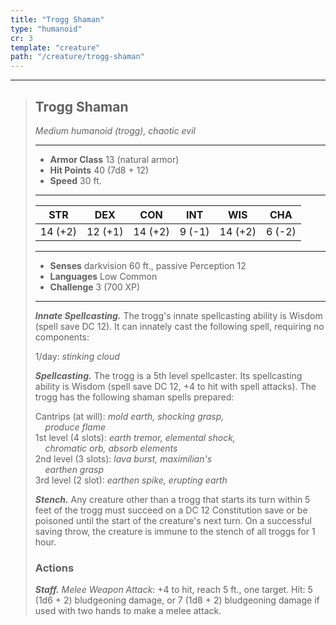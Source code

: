 ```yaml
---
title: "Trogg Shaman"
type: "humanoid"
cr: 3
template: "creature"
path: "/creature/trogg-shaman"
---
```


___
>
> ## Trogg Shaman
>*Medium humanoid (trogg), chaotic evil*
> ___
>
> - **Armor Class** 13 (natural armor)
> - **Hit Points** 40 (7d8 + 12)
> - **Speed** 30 ft.
>___
>
>|STR|DEX|CON|INT|WIS|CHA|
>|:---:|:---:|:---:|:---:|:---:|:---:|
>|14 (+2)|12 (+1)|14 (+2)|9 (-1)|14 (+2)|6 (-2)|
>___
>
> - **Senses** darkvision 60 ft., passive Perception 12
> - **Languages** Low Common
> - **Challenge** 3 (700 XP)
> ___
>
> ***Innate Spellcasting.*** The trogg's innate spellcasting ability is Wisdom (spell save DC 12). It can innately cast the following spell, requiring no components:
>
> 1/day: *stinking cloud*
>
> ***Spellcasting.*** The trogg is a 5th level spellcaster. Its spellcasting ability is Wisdom (spell save DC 12, +4 to hit with spell attacks). The trogg has the following shaman spells prepared:
>
> Cantrips (at will): *mold earth, shocking grasp, <br>&nbsp;&nbsp;&nbsp;  produce flame*
> <br>1st level (4 slots): *earth tremor, elemental shock, <br>&nbsp;&nbsp;&nbsp; chromatic orb, absorb elements*
> <br>2nd level (3 slots): *lava burst, maximilian's <br>&nbsp;&nbsp;&nbsp; earthen grasp*
> <br>3rd level (2 slot): *earthen spike, erupting earth*
>
> ***Stench.*** Any creature other than a trogg that starts its turn within 5 feet of the trogg must succeed on a DC 12 Constitution save or be poisoned until the start of the creature's next turn. On a successful saving throw, the creature is immune to the stench of all troggs for 1 hour.
>
> ### Actions
> ***Staff.*** *Melee Weapon Attack*: +4 to hit, reach 5 ft., one target. Hit: 5 (1d6 + 2) bludgeoning damage, or 7 (1d8 + 2) bludgeoning damage if used with two hands to make a melee attack.
